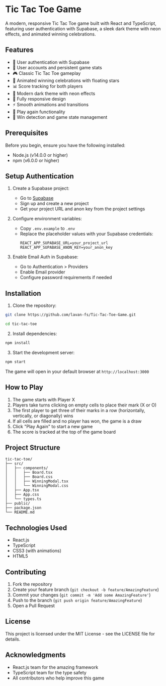 # Tic Tac Toe Game

A modern, responsive Tic Tac Toe game built with React and TypeScript, featuring user authentication with Supabase, a sleek dark theme with neon effects, and animated winning celebrations.

## Features

- 🔐 User authentication with Supabase
- 👤 User accounts and persistent game stats
- 🎮 Classic Tic Tac Toe gameplay
- 🌟 Animated winning celebrations with floating stars
- 📊 Score tracking for both players
- 🎨 Modern dark theme with neon effects
- 📱 Fully responsive design
- ⚡ Smooth animations and transitions
- 🔄 Play again functionality
- 🎯 Win detection and game state management

## Prerequisites

Before you begin, ensure you have the following installed:
- Node.js (v14.0.0 or higher)
- npm (v6.0.0 or higher)

## Setup Authentication

1. Create a Supabase project:
   - Go to [Supabase](https://supabase.com)
   - Sign up and create a new project
   - Get your project URL and anon key from the project settings

2. Configure environment variables:
   - Copy `.env.example` to `.env`
   - Replace the placeholder values with your Supabase credentials:
     ```
     REACT_APP_SUPABASE_URL=your_project_url
     REACT_APP_SUPABASE_ANON_KEY=your_anon_key
     ```

3. Enable Email Auth in Supabase:
   - Go to Authentication > Providers
   - Enable Email provider
   - Configure password requirements if needed

## Installation

1. Clone the repository:
```bash
git clone https://github.com/lavan-fs/Tic-Tac-Toe-Game.git

cd tic-tac-toe
```

2. Install dependencies:
```bash
npm install
```

3. Start the development server:
```bash
npm start
```

The game will open in your default browser at `http://localhost:3000`

## How to Play

1. The game starts with Player X
2. Players take turns clicking on empty cells to place their mark (X or O)
3. The first player to get three of their marks in a row (horizontally, vertically, or diagonally) wins
4. If all cells are filled and no player has won, the game is a draw
5. Click "Play Again" to start a new game
6. The score is tracked at the top of the game board

## Project Structure

```
tic-tac-toe/
├── src/
│   ├── components/
│   │   ├── Board.tsx
│   │   ├── Board.css
│   │   ├── WinningModal.tsx
│   │   └── WinningModal.css
│   ├── App.tsx
│   ├── App.css
│   └── types.ts
├── public/
├── package.json
└── README.md
```

## Technologies Used

- React.js
- TypeScript
- CSS3 (with animations)
- HTML5

## Contributing

1. Fork the repository
2. Create your feature branch (`git checkout -b feature/AmazingFeature`)
3. Commit your changes (`git commit -m 'Add some AmazingFeature'`)
4. Push to the branch (`git push origin feature/AmazingFeature`)
5. Open a Pull Request

## License

This project is licensed under the MIT License - see the LICENSE file for details.

## Acknowledgments

- React.js team for the amazing framework
- TypeScript team for the type safety
- All contributors who help improve this game
